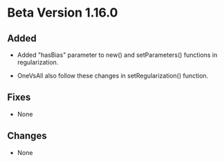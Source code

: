 # Beta Version 1.16.0

## Added

* Added "hasBias" parameter to new() and setParameters() functions in regularization.

* OneVsAll also follow these changes in setRegularization() function.

## Fixes

* None

## Changes

* None
